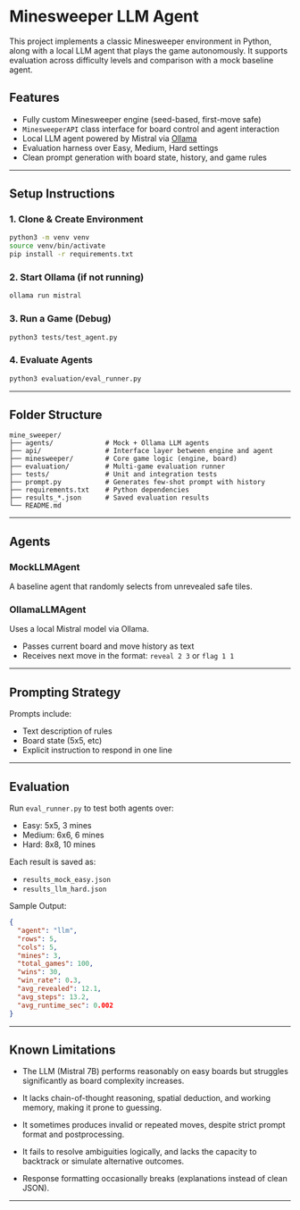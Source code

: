 # Minesweeper LLM Agent

This project implements a classic Minesweeper environment in Python, along with a local LLM agent that plays the game autonomously. It supports evaluation across difficulty levels and comparison with a mock baseline agent.

## Features

* Fully custom Minesweeper engine (seed-based, first-move safe)
* `MinesweeperAPI` class interface for board control and agent interaction
* Local LLM agent powered by Mistral via [Ollama](https://ollama.com)
* Evaluation harness over Easy, Medium, Hard settings
* Clean prompt generation with board state, history, and game rules

---

## Setup Instructions

### 1. Clone & Create Environment

```bash
python3 -m venv venv
source venv/bin/activate
pip install -r requirements.txt
```

### 2. Start Ollama (if not running)

```bash
ollama run mistral
```

### 3. Run a Game (Debug)

```bash
python3 tests/test_agent.py
```

### 4. Evaluate Agents

```bash
python3 evaluation/eval_runner.py
```

---

## Folder Structure

```
mine_sweeper/
├── agents/             # Mock + Ollama LLM agents
├── api/                # Interface layer between engine and agent
├── minesweeper/        # Core game logic (engine, board)
├── evaluation/         # Multi-game evaluation runner
├── tests/              # Unit and integration tests
├── prompt.py           # Generates few-shot prompt with history
├── requirements.txt    # Python dependencies
├── results_*.json      # Saved evaluation results
└── README.md
```

---

## Agents

### MockLLMAgent

A baseline agent that randomly selects from unrevealed safe tiles.

### OllamaLLMAgent

Uses a local Mistral model via Ollama.

* Passes current board and move history as text
* Receives next move in the format: `reveal 2 3` or `flag 1 1`

---

## Prompting Strategy

Prompts include:

* Text description of rules
* Board state (5x5, etc)
* Explicit instruction to respond in one line



---

## Evaluation

Run `eval_runner.py` to test both agents over:

* Easy: 5x5, 3 mines
* Medium: 6x6, 6 mines
* Hard: 8x8, 10 mines

Each result is saved as:

* `results_mock_easy.json`
* `results_llm_hard.json`

Sample Output:

```json
{
  "agent": "llm",
  "rows": 5,
  "cols": 5,
  "mines": 3,
  "total_games": 100,
  "wins": 30,
  "win_rate": 0.3,
  "avg_revealed": 12.1,
  "avg_steps": 13.2,
  "avg_runtime_sec": 0.002
}
```

---

## Known Limitations


* The LLM (Mistral 7B) performs reasonably on easy boards but struggles significantly as board complexity increases.

* It lacks chain-of-thought reasoning, spatial deduction, and working memory, making it prone to guessing.

* It sometimes produces invalid or repeated moves, despite strict prompt format and postprocessing.

* It fails to resolve ambiguities logically, and lacks the capacity to backtrack or simulate alternative outcomes.

* Response formatting occasionally breaks (explanations instead of clean JSON).

---


